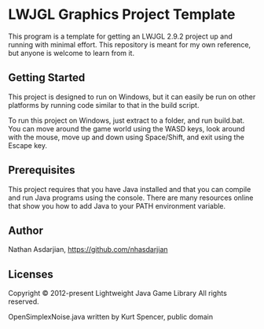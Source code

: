 # LWJGL Graphics Project Template

This program is a template for getting an LWJGL 2.9.2 project up and running with minimal effort. This repository is meant for my own reference, but anyone is welcome to learn from it.

## Getting Started

This project is designed to run on Windows, but it can easily be run on other platforms by running code similar to that in the build script.

To run this project on Windows, just extract to a folder, and run build.bat. You can move around the game world using the WASD keys, look around with the mouse, move up and down using Space/Shift, and exit using the Escape key.

## Prerequisites

This project requires that you have Java installed and that you can compile and run Java programs using the console. There are many resources online that show you how to add Java to your PATH environment variable.

## Author

Nathan Asdarjian, https://github.com/nhasdarjian

## Licenses
Copyright © 2012-present Lightweight Java Game Library
All rights reserved.

OpenSimplexNoise.java written by Kurt Spencer, public domain
